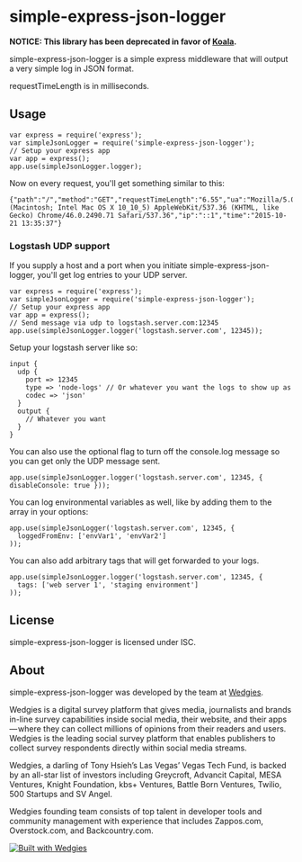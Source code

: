 # simple-express-json-logger

**NOTICE: This library has been deprecated in favor of [Koala](https://github.com/wedgies/koala).**

simple-express-json-logger is a simple express middleware that will output a very simple log in JSON format.

requestTimeLength is in milliseconds.

## Usage

    var express = require('express');
    var simpleJsonLogger = require('simple-express-json-logger');
    // Setup your express app
    var app = express();
    app.use(simpleJsonLogger.logger);

Now on every request, you'll get something similar to this:

    {"path":"/","method":"GET","requestTimeLength":"6.55","ua":"Mozilla/5.0 (Macintosh; Intel Mac OS X 10_10_5) AppleWebKit/537.36 (KHTML, like Gecko) Chrome/46.0.2490.71 Safari/537.36","ip":"::1","time":"2015-10-21 13:35:37"}

### Logstash UDP support ###

If you supply a host and a port when you initiate simple-express-json-logger, you'll get log entries to your UDP server.

    var express = require('express');
    var simpleJsonLogger = require('simple-express-json-logger');
    // Setup your express app
    var app = express();
    // Send message via udp to logstash.server.com:12345
    app.use(simpleJsonLogger.logger('logstash.server.com', 12345));

Setup your logstash server like so:

    input {
      udp {
        port => 12345
        type => 'node-logs' // Or whatever you want the logs to show up as
        codec => 'json'
      }
      output {
        // Whatever you want
      }
    }

You can also use the optional flag to turn off the console.log message so you can get only the UDP message sent.

    app.use(simpleJsonLogger.logger('logstash.server.com', 12345, { disableConsole: true }));

You can log environmental variables as well, like by adding them to the array in your options:

    app.use(simpleJsonLogger('logstash.server.com', 12345, {
      loggedFromEnv: ['envVar1', 'envVar2']
    ));

You can also add arbitrary tags that will get forwarded to your logs.  

    app.use(simpleJsonLogger.logger('logstash.server.com', 12345, {
      tags: ['web server 1', 'staging environment']
    ));

## License ##

simple-express-json-logger is licensed under ISC.

## About ##

simple-express-json-logger was developed by the team at [Wedgies](http://www.wedgies.com).

Wedgies is a digital survey platform that gives media, journalists and brands in-line survey capabilities inside social media, their website, and their apps — where they can collect millions of opinions from their readers and users. Wedgies is the leading social survey platform that enables publishers to collect survey respondents directly within social media streams.

Wedgies, a darling of Tony Hsieh’s Las Vegas’ Vegas Tech Fund, is backed by an all-star list of investors including Greycroft, Advancit Capital, MESA Ventures, Knight Foundation, kbs+ Ventures, Battle Born Ventures, Twilio, 500 Startups and SV Angel.

Wedgies founding team consists of top talent in developer tools and community management with experience that includes Zappos.com, Overstock.com, and Backcountry.com.

[![Built with Wedgies](https://d3v9r9uda02hel.cloudfront.net/production/1.55.17/img/built-with-wedgies.png)](http://wedgies.com)
